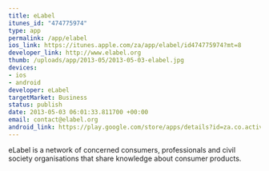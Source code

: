 ```yaml
--- 
title: eLabel
itunes_id: "474775974"
type: app
permalink: /app/elabel
ios_link: https://itunes.apple.com/za/app/elabel/id474775974?mt=8
developer_link: http://www.elabel.org
thumb: /uploads/app/2013-05/2013-05-03-elabel.jpg
devices: 
- ios
- android
developer: eLabel
targetMarket: Business
status: publish
date: 2013-05-03 06:01:33.811700 +00:00
email: contact@elabel.org
android_link: https://play.google.com/store/apps/details?id=za.co.activist.elabel&feature=search_result#?t=W251bGwsMSwxLDEsInphLmNvLmFjdGl2aXN0LmVsYWJlbCJd
---
```


eLabel is a network of concerned consumers, professionals and civil society organisations that share knowledge about consumer products.
